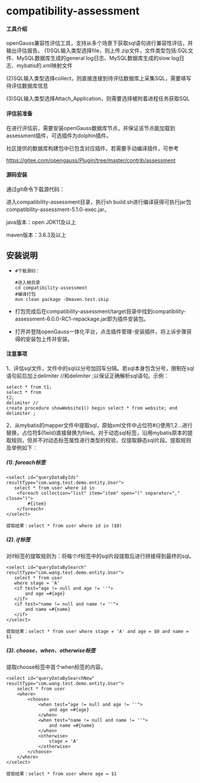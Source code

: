 # compatibility-assessment

#### 工具介绍
openGauss兼容性评估工具，支持从多个场景下获取sql语句进行兼容性评估，并输出评估报告。
(1)SQL输入类型选择file，则上传.zip文件，文件类型包括:SQL文件、MySQL数据库生成的general log日志、MySQL数据库生成的slow log日志、mybatis的.xml映射文件

(2)SQL输入类型选择collect，则直接连接到待评估数据库上采集SQL，需要填写待评估数据库信息

(3)SQL输入类型选择Attach_Application，则需要选择被附着进程任务获取SQL

#### 评估前准备

在进行评估前，需要安装openGauss数据库节点，并保证该节点能加载到assessment插件，可选插件为dolphin插件。

社区提供的数据库构建包中已包含对应插件。若需要手动编译插件，可参考

https://gitee.com/opengauss/Plugin/tree/master/contrib/assessment

#### 源码安装

通过git命令下载源代码：

进入compatibility-assessment目录，执行sh build.sh进行编译获得可执行jar包compatibility-assessment-5.1.0-exec.jar。

java版本：open JDK11及以上

maven版本：3.6.3及以上

## 安装说明

- ```
  #下载源码：

  #进入根目录
  cd compatibility-assessment
  #编译打包
  mvn clean package -Dmaven.test.skip

- 打包完成后在compatibility-assessment/target目录中找到compatibility-assessment-6.0.0-RC1-repackage.jar即为插件安装包。

- 打开并登陆openGauss一体化平台，点击插件管理-安装插件，将上诉步骤获得的安装包上传并安装。

#### 注意事项

1、评估sql文件，文件中的sql以分号加回车分隔。若sql本身包含分号，限制在sql语句前后加上delimiter //和delimiter ;以保证正确解析sql语句。示例：

```
select * from t1;
select * from
t2;
delimiter //
create procedure showWebsite1() begin select * from website; end
delimiter ;
```

2、从mybatis的mapper文件中提取sql，原始xml文件中占位符#{}使用$1,$2...进行替换，占位符${field}直接替换为filed。对于动态sql标签，沿用mybatis原本的提取规则，但并不对动态标签属性进行类型的校验，仅提取静态sql片段。提取规则及举例如下：

##### (1). foreach标签

```
<select id="queryDataByIds" resultType="com.wang.test.demo.entity.User">
   select * from user where id in
    <foreach collection="list" item="item" open="(" separator="," close=")">
        #{item}
    </foreach>
</select>
```

```
提取结果：select * from user where id in ($0)
```

##### (2). if标签

对if标签的提取规则为：将每个if标签中的sql片段提取后进行拼接得到最终的sql。

```
<select id="queryDataBySearch" resultType="com.wang.test.demo.entity.User">
   select * from user
   where stage = 'A'
   <if test="age != null and age != ''">
       and age =#{age}
   </if>
   <if test="name != null and name != ''">
       and name =#{name}
   </if>
</select>
```

```
提取结果：select * from user where stage = 'A' and age = $0 and name = $1
```

##### (3). choose、when、otherwise标签

提取choose标签中首个when标签的内容。

```
<select id="queryDataBySearchNew" resultType="com.wang.test.demo.entity.User">
    select * from user
    <where>
        <choose>
            <when test="age != null and age != ''">
                and age =#{age}
            </when>
            <when test="name != null and name != ''">
                and name =#{name}
            </when>
            <otherwise>
                stage = 'A'
            </otherwise>
        </choose>
    </where>
</select>
```

```
提取结果：select * from user where age = $1
```
